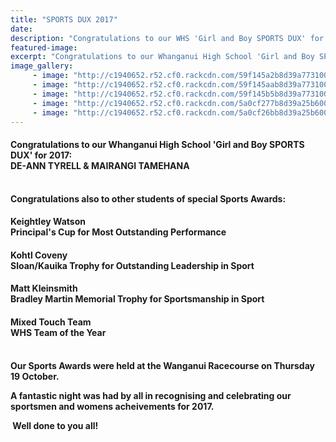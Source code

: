 ```yaml
---
title: "SPORTS DUX 2017"
date: 
description: "Congratulations to our WHS 'Girl and Boy SPORTS DUX' for 2017; DE-ANN TYRELL & MAIRANGI TAMEHANA..."
featured-image: 
excerpt: "Congratulations to our Whanganui High School 'Girl and Boy SPORTS DUX' for 2017; DE-ANN TYRELL & MAIRANGI TAMEHANA. Congratulations Keightley Watson; Principals Cup for Most Outstanding Performance."
image_gallery:
     - image: "http://c1940652.r52.cf0.rackcdn.com/59f145a2b8d39a7731000337/De-Ann-Tyrell-girl-sports-dux.jpg"
     - image: "http://c1940652.r52.cf0.rackcdn.com/59f145aab8d39a7731000339/Mairangi-Tamehana-boys-sports-dux.jpg"
     - image: "http://c1940652.r52.cf0.rackcdn.com/59f145b5b8d39a773100033b/Keightley-Watson-Princ-Cup-Most-outstanding.jpg"
     - image: "http://c1940652.r52.cf0.rackcdn.com/5a0cf277b8d39a25b60001e5/de-Ann-with-with.jpg"
     - image: "http://c1940652.r52.cf0.rackcdn.com/5a0cf26bb8d39a25b60001e3/Mairangi-Tamehana-with-cup.jpg"
---
```


<h4>Congratulations to our Whanganui High School 'Girl and Boy SPORTS DUX' for 2017:&nbsp;<br />DE-ANN TYRELL &amp; MAIRANGI TAMEHANA</h4>
<p><strong><br />Congratulations also to other students of special Sports Awards:</strong></p>
<h4>Keightley Watson<br />Principal's Cup for Most Outstanding Performance</h4>
<h4>Kohtl Coveny<br />Sloan/Kauika Trophy for Outstanding Leadership in Sport</h4>
<h4>Matt Kleinsmith<br />Bradley Martin Memorial Trophy for Sportsmanship in Sport</h4>
<h4>Mixed Touch Team<br />WHS Team of the Year<br /><br /></h4>
<p><strong>Our Sports Awards were held at the Wanganui Racecourse on Thursday 19 October.</strong></p>
<p><strong>A fantastic night was had by all in recognising and celebrating our sportsmen and womens acheivements for 2017.</strong></p>
<p><strong>&nbsp;Well done to you all!</strong></p>

